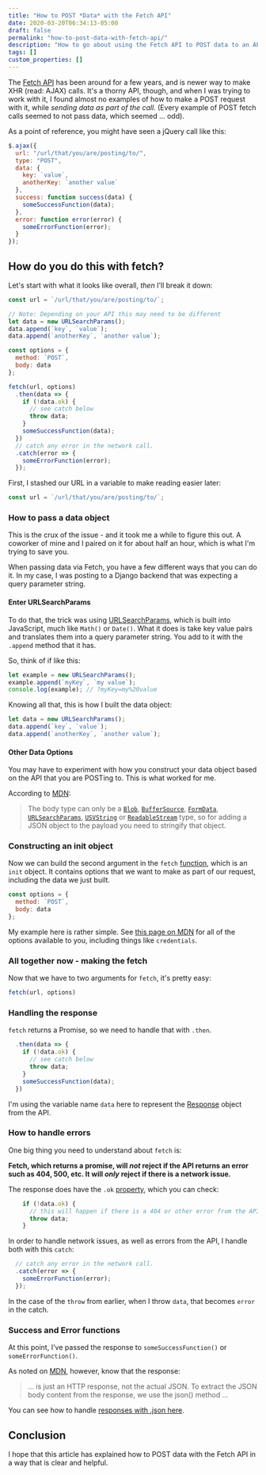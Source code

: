 ```yaml
---
title: "How to POST *Data* with the Fetch API"
date: 2020-03-20T06:34:13-05:00
draft: false
permalink: "how-to-post-data-with-fetch-api/"
description: "How to go about using the Fetch API to POST data to an API."
tags: []
custom_properties: []
---
```


The [Fetch API](https://developer.mozilla.org/en-US/docs/Web/API/Fetch_API) has been around for a few years, and is newer way to make XHR (read: AJAX) calls. It's a thorny API, though, and when I was trying to work with it, I found almost no examples of how to make a POST request with it, while _sending data as part of the call_. (Every example of POST fetch calls seemed to not pass data, which seemed ... odd).

As a point of reference, you might have seen a jQuery call like this:

```javascript
$.ajax({
  url: "/url/that/you/are/posting/to/",
  type: "POST",
  data: {
    key: `value`,
    anotherKey: `another value`
  },
  success: function success(data) {
    someSuccessFunction(data);
  },
  error: function error(error) {
    someErrorFunction(error);
  }
});
```

## How do you do this with fetch?

Let's start with what it looks like overall, _then_ I'll break it down:

```javascript
const url = `/url/that/you/are/posting/to/`;

// Note: Depending on your API this may need to be different
let data = new URLSearchParams();
data.append(`key`, `value`);
data.append(`anotherKey`, `another value`);

const options = {
  method: `POST`,
  body: data
};

fetch(url, options)
  .then(data => {
    if (!data.ok) {
      // see catch below
      throw data;
    }
    someSuccessFunction(data);
  })
  // catch any error in the network call.
  .catch(error => {
    someErrorFunction(error);
  });
```

First, I stashed our URL in a variable to make reading easier later:

```javascript
const url = `/url/that/you/are/posting/to/`;
```

### How to pass a data object

This is the crux of the issue - and it took me a while to figure this out. A coworker of mine and I paired on it for about half an hour, which is what I'm trying to save you.

When passing data via Fetch, you have a few different ways that you can do it. In my case, I was posting to a Django backend that was expecting a query parameter string.

#### Enter URLSearchParams

To do that, the trick was using [URLSearchParams](https://developer.mozilla.org/en-US/docs/Web/API/URLSearchParams), which is built into JavaScript, much like `Math()` or `Date()`. What it does is take key value pairs and translates them into a query parameter string. You add to it with the `.append` method that it has.

So, think of if like this:

```javascript
let example = new URLSearchParams();
example.append(`myKey`, `my value`);
console.log(example); // ?myKey=my%20value
```

Knowing all that, this is how I built the data object:

```javascript
let data = new URLSearchParams();
data.append(`key`, `value`);
data.append(`anotherKey`, `another value`);
```

#### Other Data Options

You may have to experiment with how you construct your data object based on the API that you are POSTing to. This is what worked for me.

According to [MDN](https://developer.mozilla.org/en-US/docs/Web/API/Request):

> The body type can only be a <a href="https://developer.mozilla.org/en-US/docs/Web/API/Blob"><code>Blob</code></a>, <a href="https://developer.mozilla.org/en-US/docs/Web/API/BufferSource"><code>BufferSource</code></a>, <a href="https://developer.mozilla.org/en-US/docs/Web/API/FormData"><code>FormData</code></a>, <a href="https://developer.mozilla.org/en-US/docs/Web/API/URLSearchParams"><code>URLSearchParams</code></a>, <a href="https://developer.mozilla.org/en-US/docs/Web/API/USVString"><code>USVString</code></a> or <a href="https://developer.mozilla.org/en-US/docs/Web/API/ReadableStream"><code>ReadableStream</code></a> type, so for adding a JSON object to the payload you need to stringify that object.

### Constructing an init object

Now we can build the second argument in the `fetch` [function](https://developer.mozilla.org/en-US/docs/Web/API/WindowOrWorkerGlobalScope/fetch), which is an `init` object. It contains options that we want to make as part of our request, including the data we just built.

```javascript
const options = {
  method: `POST`,
  body: data
};
```

My example here is rather simple. See [this page on MDN](https://developer.mozilla.org/en-US/docs/Web/API/WindowOrWorkerGlobalScope/fetch) for all of the options available to you, including things like `credentials`.

### All together now - making the fetch

Now that we have to two arguments for `fetch`, it's pretty easy:

```javascript
fetch(url, options)
```

### Handling the response

`fetch` returns a Promise, so we need to handle that with `.then`.

```javascript
  .then(data => {
    if (!data.ok) {
      // see catch below
      throw data;
    }
    someSuccessFunction(data);
  })
```

I'm using the variable name `data` here to represent the [Response](https://developer.mozilla.org/en-US/docs/Web/API/Response) object from the API.

### How to handle errors

One big thing you need to understand about `fetch` is:

**Fetch, which returns a promise, will _not_ reject if the API returns an error such as 404, 500, etc. It will _only_ reject if there is a network issue.**

The response does have the `.ok` [property](https://developer.mozilla.org/en-US/docs/Web/API/Response/ok), which you can check:

```javascript
    if (!data.ok) {
      // this will happen if there is a 404 or other error from the API
      throw data;
    }
```

In order to handle network issues, as well as errors from the API, I handle both with this `catch`:

```javascript
  // catch any error in the network call.
  .catch(error => {
    someErrorFunction(error);
  });
```

In the case of the `throw` from earlier, when I throw `data`, that becomes `error` in the catch.

### Success and Error functions

At this point, I've passed the response to `someSuccessFunction()` or `someErrorFunction()`.

As noted on [MDN](https://developer.mozilla.org/en-US/docs/Web/API/Fetch_API/Using_Fetch), however, know that the response:

> ... is just an HTTP response, not the actual JSON. To extract the JSON body content from the response, we use the json() method ...

You can see how to handle [responses with .json here](https://developer.mozilla.org/en-US/docs/Web/API/Body/json).

## Conclusion

I hope that this article has explained how to POST data with the Fetch API in a way that is clear and helpful.
